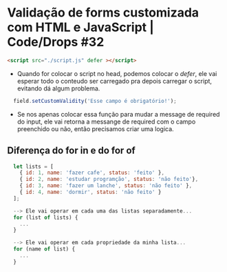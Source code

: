 # Validação de forms customizada com HTML e JavaScript | Code/Drops #32

```html
<script src="./script.js" defer ></script>
```
  - Quando for colocar o script no head, podemos colocar o *defer*, ele vai esperar
  todo o conteudo ser carregado pra depois carregar o script, evitando dá algum 
  problema.

```js
  field.setCustomValidity('Esse campo é obrigatório!');
```
  - Se nos apenas colocar essa função para mudar a message de required do input,
  ele vai retorna a messange de required com o campo preenchido ou não, então
  precisamos criar uma logica.

## Diferença do for in e do for of

```js
  let lists = [
    { id: 1, name: 'fazer cafe', status: 'feito' },
    { id: 2, name: 'estudar programção', status: 'não feito'},
    { id: 3, name: 'fazer um lanche', status: 'não feito' },
    { id: 4, name: 'dormir', status: 'não feito' }
  ];

  --> Ele vai operar em cada uma das listas separadamente...
  for (list of lists) {
    ...
  }

  --> Ele vai operar em cada propriedade da minha lista...
  for (name of list) {
    ...
  }
```